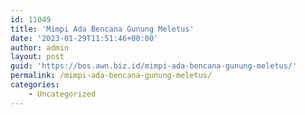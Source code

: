 ```yaml
---
id: 11049
title: 'Mimpi Ada Bencana Gunung Meletus'
date: '2023-01-29T11:51:46+00:00'
author: admin
layout: post
guid: 'https://bos.awn.biz.id/mimpi-ada-bencana-gunung-meletus/'
permalink: /mimpi-ada-bencana-gunung-meletus/
categories:
    - Uncategorized
---
```


